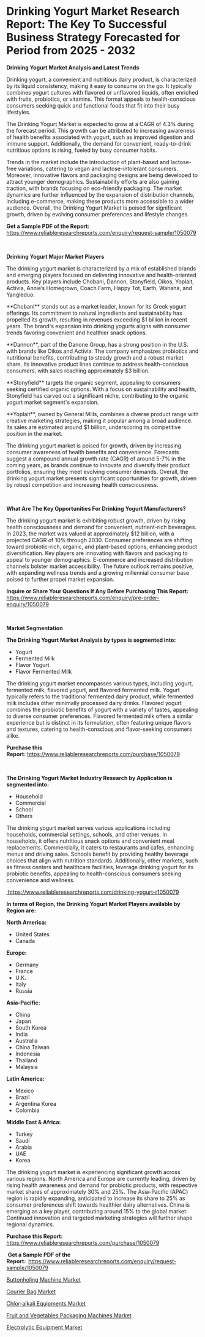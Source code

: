 <p><h1>Drinking Yogurt Market Research Report: The Key To Successful Business Strategy Forecasted for Period from 2025 - 2032</h1></p><p><strong>Drinking Yogurt Market Analysis and Latest Trends</strong></p>
<p><p>Drinking yogurt, a convenient and nutritious dairy product, is characterized by its liquid consistency, making it easy to consume on the go. It typically combines yogurt cultures with flavored or unflavored liquids, often enriched with fruits, probiotics, or vitamins. This format appeals to health-conscious consumers seeking quick and functional foods that fit into their busy lifestyles.</p><p>The Drinking Yogurt Market is expected to grow at a CAGR of 4.3% during the forecast period. This growth can be attributed to increasing awareness of health benefits associated with yogurt, such as improved digestion and immune support. Additionally, the demand for convenient, ready-to-drink nutritious options is rising, fueled by busy consumer habits. </p><p>Trends in the market include the introduction of plant-based and lactose-free variations, catering to vegan and lactose-intolerant consumers. Moreover, innovative flavors and packaging designs are being developed to attract younger demographics. Sustainability efforts are also gaining traction, with brands focusing on eco-friendly packaging. The market dynamics are further influenced by the expansion of distribution channels, including e-commerce, making these products more accessible to a wider audience. Overall, the Drinking Yogurt Market is poised for significant growth, driven by evolving consumer preferences and lifestyle changes.</p></p>
<p><strong>Get a Sample PDF of the Report:&nbsp;</strong> <a href="https://www.reliableresearchreports.com/enquiry/request-sample/1050079?utm_campaign=117&utm_medium=2&utm_source=Github&utm_content=ia&utm_term=10012025&utm_id=drinking-yogurt">https://www.reliableresearchreports.com/enquiry/request-sample/1050079</a></p>
<p>&nbsp;</p>
<p><strong>Drinking Yogurt Major Market Players</strong></p>
<p><p>The drinking yogurt market is characterized by a mix of established brands and emerging players focused on delivering innovative and health-oriented products. Key players include Chobani, Dannon, Stonyfield, Oikos, Yoplait, Activia, Annie’s Homegrown, Coach Farm, Happy Tot, Earth, Wahaha, and Yangleduo.</p><p>**Chobani** stands out as a market leader, known for its Greek yogurt offerings. Its commitment to natural ingredients and sustainability has propelled its growth, resulting in revenues exceeding $1 billion in recent years. The brand's expansion into drinking yogurts aligns with consumer trends favoring convenient and healthier snack options.</p><p>**Dannon**, part of the Danone Group, has a strong position in the U.S. with brands like Oikos and Activia. The company emphasizes probiotics and nutritional benefits, contributing to steady growth and a robust market share. Its innovative product lines continue to address health-conscious consumers, with sales reaching approximately $3 billion.</p><p>**Stonyfield** targets the organic segment, appealing to consumers seeking certified organic options. With a focus on sustainability and health, Stonyfield has carved out a significant niche, contributing to the organic yogurt market segment's expansion.</p><p>**Yoplait**, owned by General Mills, combines a diverse product range with creative marketing strategies, making it popular among a broad audience. Its sales are estimated around $1 billion, underscoring its competitive position in the market.</p><p>The drinking yogurt market is poised for growth, driven by increasing consumer awareness of health benefits and convenience. Forecasts suggest a compound annual growth rate (CAGR) of around 5-7% in the coming years, as brands continue to innovate and diversify their product portfolios, ensuring they meet evolving consumer demands. Overall, the drinking yogurt market presents significant opportunities for growth, driven by robust competition and increasing health consciousness.</p></p>
<p>&nbsp;</p>
<p><strong>What Are The Key Opportunities For Drinking Yogurt Manufacturers?</strong></p>
<p><p>The drinking yogurt market is exhibiting robust growth, driven by rising health consciousness and demand for convenient, nutrient-rich beverages. In 2023, the market was valued at approximately $12 billion, with a projected CAGR of 10% through 2030. Consumer preferences are shifting toward probiotic-rich, organic, and plant-based options, enhancing product diversification. Key players are innovating with flavors and packaging to appeal to younger demographics. E-commerce and increased distribution channels bolster market accessibility. The future outlook remains positive, with expanding wellness trends and a growing millennial consumer base poised to further propel market expansion.</p></p>
<p><strong>Inquire or Share Your Questions If Any Before Purchasing This Report:</strong> <a href="https://www.reliableresearchreports.com/enquiry/pre-order-enquiry/1050079?utm_campaign=117&utm_medium=2&utm_source=Github&utm_content=ia&utm_term=10012025&utm_id=drinking-yogurt">https://www.reliableresearchreports.com/enquiry/pre-order-enquiry/1050079</a></p>
<p>&nbsp;</p>
<p><strong>Market Segmentation</strong></p>
<p><strong>The Drinking Yogurt Market Analysis by types is segmented into:</strong></p>
<p><ul><li>Yogurt</li><li>Fermented Milk</li><li>Flavor Yogurt</li><li>Flavor Fermented Milk</li></ul></p>
<p><p>The drinking yogurt market encompasses various types, including yogurt, fermented milk, flavored yogurt, and flavored fermented milk. Yogurt typically refers to the traditional fermented dairy product, while fermented milk includes other minimally processed dairy drinks. Flavored yogurt combines the probiotic benefits of yogurt with a variety of tastes, appealing to diverse consumer preferences. Flavored fermented milk offers a similar experience but is distinct in its formulation, often featuring unique flavors and textures, catering to health-conscious and flavor-seeking consumers alike.</p></p>
<p><strong>Purchase this Report:&nbsp;</strong><a href="https://www.reliableresearchreports.com/purchase/1050079?utm_campaign=117&utm_medium=2&utm_source=Github&utm_content=ia&utm_term=10012025&utm_id=drinking-yogurt">https://www.reliableresearchreports.com/purchase/1050079</a></p>
<p>&nbsp;</p>
<p><strong>The Drinking Yogurt Market Industry Research by Application is segmented into:</strong></p>
<p><ul><li>Household</li><li>Commercial</li><li>School</li><li>Others</li></ul></p>
<p><p>The drinking yogurt market serves various applications including households, commercial settings, schools, and other venues. In households, it offers nutritious snack options and convenient meal replacements. Commercially, it caters to restaurants and cafes, enhancing menus and driving sales. Schools benefit by providing healthy beverage choices that align with nutrition standards. Additionally, other markets, such as fitness centers and healthcare facilities, leverage drinking yogurt for its probiotic benefits, appealing to health-conscious consumers seeking convenience and wellness.</p></p>
<p><a href="https://www.reliableresearchreports.com/drinking-yogurt-r1050079?utm_campaign=117&utm_medium=2&utm_source=Github&utm_content=ia&utm_term=10012025&utm_id=drinking-yogurt">&nbsp;https://www.reliableresearchreports.com/drinking-yogurt-r1050079</a></p>
<p><strong>In terms of Region, the Drinking Yogurt Market Players available by Region are:</strong></p>
<p>
    <p> <strong> North America: </strong>
        <ul>
            <li>United States</li>
            <li>Canada</li>
        </ul>
        </p> 
    <p> <strong> Europe: </strong>
        <ul>
            <li>Germany</li>
            <li>France</li>
            <li>U.K.</li>
            <li>Italy</li>
            <li>Russia</li>
        </ul>
        </p> 
    <p> <strong> Asia-Pacific: </strong>
        <ul>
            <li>China</li>
            <li>Japan</li>
            <li>South Korea</li>
            <li>India</li>
            <li>Australia</li>
            <li>China Taiwan</li>
            <li>Indonesia</li>
            <li>Thailand</li>
            <li>Malaysia</li>
        </ul>
        </p> 
    <p> <strong> Latin America: </strong>
        <ul>
            <li>Mexico</li>
            <li>Brazil</li>
            <li>Argentina Korea</li>
            <li>Colombia</li>
        </ul>
        </p> 
    <p> <strong> Middle East & Africa: </strong>
        <ul>
            <li>Turkey</li>
            <li>Saudi</li>
            <li>Arabia</li>
            <li>UAE</li>
            <li>Korea</li>
        </ul>
    </p>
    </p>
<p><p>The drinking yogurt market is experiencing significant growth across various regions. North America and Europe are currently leading, driven by rising health awareness and demand for probiotic products, with respective market shares of approximately 30% and 25%. The Asia-Pacific (APAC) region is rapidly expanding, anticipated to increase its share to 25% as consumer preferences shift towards healthier dairy alternatives. China is emerging as a key player, contributing around 15% to the global market. Continued innovation and targeted marketing strategies will further shape regional dynamics.</p></p>
<p><strong>Purchase this Report: </strong><a href="https://www.reliableresearchreports.com/purchase/1050079?utm_campaign=117&utm_medium=2&utm_source=Github&utm_content=ia&utm_term=10012025&utm_id=drinking-yogurt">https://www.reliableresearchreports.com/purchase/1050079</a></p>
<p>&nbsp;<strong>Get a Sample PDF of the Report:&nbsp;&nbsp;</strong><a href="https://www.reliableresearchreports.com/enquiry/request-sample/1050079?utm_campaign=117&utm_medium=2&utm_source=Github&utm_content=ia&utm_term=10012025&utm_id=drinking-yogurt">https://www.reliableresearchreports.com/enquiry/request-sample/1050079</a></p>
<p><strong></strong></p>
<p><p><a href="https://github.com/arvelm4nthig/Market-Research-Report-List-1/blob/main/buttonholing-machine-market.md?utm_campaign=117&utm_medium=2&utm_source=Github&utm_content=ia&utm_term=10012025&utm_id=drinking-yogurt">Buttonholing Machine Market</a></p><p><a href="https://github.com/jaquelynhasenaue8/Market-Research-Report-List-1/blob/main/courier-bag-market.md?utm_campaign=117&utm_medium=2&utm_source=Github&utm_content=ia&utm_term=10012025&utm_id=drinking-yogurt">Courier Bag Market</a></p><p><a href="https://github.com/AlisaRowe24/Market-Research-Report-List-1/blob/main/chlor-alkali-equipments-market.md?utm_campaign=117&utm_medium=2&utm_source=Github&utm_content=ia&utm_term=10012025&utm_id=drinking-yogurt">Chlor-alkali Equipments Market</a></p><p><a href="https://github.com/AshikRahman991/Market-Research-Report-List-1/blob/main/fruit-and-vegetables-packaging-machines-market.md?utm_campaign=117&utm_medium=2&utm_source=Github&utm_content=ia&utm_term=10012025&utm_id=drinking-yogurt">Fruit and Vegetables Packaging Machines Market</a></p><p><a href="https://github.com/HobertDavis43/Market-Research-Report-List-1/blob/main/electrolytic-equipment-market.md?utm_campaign=117&utm_medium=2&utm_source=Github&utm_content=ia&utm_term=10012025&utm_id=drinking-yogurt">Electrolytic Equipment Market</a></p></p>